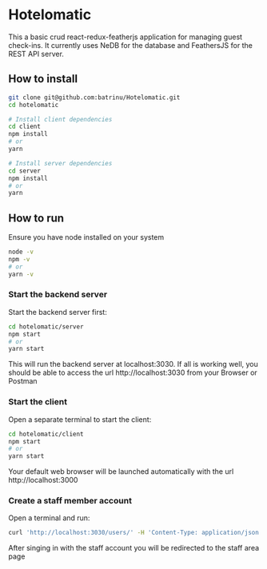 # Hotelomatic

This a basic crud react-redux-featherjs application for managing guest check-ins. It currently uses NeDB for the database and FeathersJS for the REST API server. 

##  How to install

```bash
git clone git@github.com:batrinu/Hotelomatic.git
cd hotelomatic

# Install client dependencies
cd client
npm install
# or
yarn

# Install server dependencies
cd server
npm install
# or
yarn
```


## How to run
Ensure you have node installed on your system
```bash
node -v
npm -v
# or
yarn -v
```

### Start the backend server
Start the backend server first:

```bash
cd hotelomatic/server
npm start
# or
yarn start
```
This will run the backend server at localhost:3030. If all is working well, you should be able to access the url http://localhost:3030 from your Browser or Postman

### Start the client
Open a separate terminal to start the client:

```bash
cd hotelomatic/client
npm start
# or
yarn start
```

Your default web browser will be launched automatically with the url http://localhost:3000

### Create a staff member account

Open a terminal and run:

```bash
curl 'http://localhost:3030/users/' -H 'Content-Type: application/json' --data-binary '{ "email": "staff@hotelomatic.com", "password": "admin1234", "userType": "staff" }'
```
After singing in with the staff account you will be redirected to the staff area page


